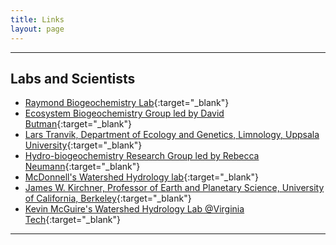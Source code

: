 ```yaml
---
title: Links
layout: page
---
```


---

## Labs and Scientists

- [Raymond Biogeochemistry Lab](http://environment.yale.edu/raymond-lab/){:target="_blank"} 
- [Ecosystem Biogeochemistry Group led by David Butman](http://www.thebutmanlab.com/){:target="_blank"}
- [Lars Tranvik, Department of Ecology and Genetics, Limnology, Uppsala University](http://katalog.uu.se/profile/?id=N99-414){:target="_blank"}
- [Hydro-biogeochemistry Research Group led by Rebecca Neumann](http://faculty.washington.edu/rbneum/index.html){:target="_blank"}
- [McDonnell's Watershed Hydrology lab](http://www.usask.ca/watershed/){:target="_blank"}
- [James W. Kirchner, Professor of Earth and Planetary Science, University of California, Berkeley](http://seismo.berkeley.edu/~kirchner/){:target="_blank"}
- [Kevin McGuire's Watershed Hydrology Lab @Virginia Tech](http://hydro.vwrrc.vt.edu/){:target="_blank"}

---


